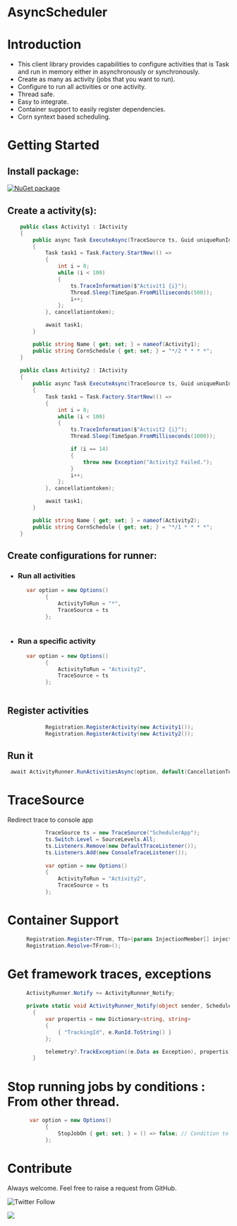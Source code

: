 
# AsyncScheduler

# Introduction 
- This client library provides capabilities to configure activities that is Task and run in memory either in asynchronously or synchronously.  
- Create as many as activity (jobs that you want to run). 
- Configure to run all activities or one activity. 
- Thread safe. 
- Easy to integrate.
- Container support to easily register dependencies.
- Corn syntext based scheduling.

# Getting Started
## Install package: 
[![NuGet package](https://img.shields.io/nuget/v/AsyncScheduler.svg)](https://www.nuget.org/packages/AsyncScheduler)

## Create a activity(s):

```cs
    public class Activity1 : IActivity
    {
        public async Task ExecuteAsync(TraceSource ts, Guid uniqueRunId, CancellationToken cancellationtoken)
        {
            Task task1 = Task.Factory.StartNew(() =>
            {
                int i = 0;
                while (i < 100)
                {
                    ts.TraceInformation($"Activit1 {i}");
                    Thread.Sleep(TimeSpan.FromMilliseconds(500));
                    i++;
                };
            }, cancellationtoken);

            await task1;
        }

        public string Name { get; set; } = nameof(Activity1);
        public string CornSchedule { get; set; } = "*/2 * * * *";
    }
    
    public class Activity2 : IActivity
    {
        public async Task ExecuteAsync(TraceSource ts, Guid uniqueRunId, CancellationToken cancellationtoken)
        {
            Task task1 = Task.Factory.StartNew(() =>
            {
                int i = 0;
                while (i < 100)
                {
                    ts.TraceInformation($"Activit2 {i}");
                    Thread.Sleep(TimeSpan.FromMilliseconds(1000));

                    if (i == 14)
                    {
                        throw new Exception("Activity2 Failed.");
                    }
                    i++;
                };
            }, cancellationtoken);

            await task1;
        }

        public string Name { get; set; } = nameof(Activity2);
        public string CornSchedule { get; set; } = "*/1 * * * *"; 
    }
```
## Create configurations for runner:
- ### Run all activities 
```cs
      var option = new Options()
            {
                ActivityToRun = "*", 
                TraceSource = ts
            };
    
```
- ### Run a specific activity 
```cs
      var option = new Options()
            {
                ActivityToRun = "Activity2", 
                TraceSource = ts
            };
    
```
## Register activities 
```cs
            Registration.RegisterActivity(new Activity1());
            Registration.RegisterActivity(new Activity2());
```

## Run it

```cs
 await ActivityRunner.RunActivitiesAsync(option, default(CancellationToken));
```

# TraceSource
Redirect trace to console app
```cs
            TraceSource ts = new TraceSource("SchedulerApp");
            ts.Switch.Level = SourceLevels.All;
            ts.Listeners.Remove(new DefaultTraceListener());
            ts.Listeners.Add(new ConsoleTraceListener());
            
            var option = new Options()
            {
                ActivityToRun = "Activity2", 
                TraceSource = ts
            };
```

# Container Support

```cs
      Registration.Register<TFrom, TTo>(params InjectionMember[] injectionMembers);
      Registration.Resolve<TFrom>();
```
# Get framework traces, exceptions 

```cs
      ActivityRunner.Notify += ActivityRunner_Notify;
      
      private static void ActivityRunner_Notify(object sender, SchedulerEventArgs e)
        {
            var propertis = new Dictionary<string, string>
            {
                { "TrackingId", e.RunId.ToString() }
            };

            telemetry?.TrackException((e.Data as Exception), propertis);
        }
```
# Stop running jobs by conditions : From other thread.

```cs
       var option = new Options()
            {
                StopJobOn { get; set; } = () => false; // Condition to check at run time before starting the new run to stop scheduled job..
            };
```

# Contribute
Always welcome. Feel free to raise a request from GitHub.

![Twitter Follow](https://img.shields.io/twitter/follow/AnkitVarmait.svg?label=Follow%20@AnkitVarmait)

 <a href="https://www.linkedin.com/in/ankitvarma">
    <img src="https://img.shields.io/badge/linkedin-%230077B5.svg?&style=for-the-badge&logo=linkedin&logoColor=white" />
 </a>
